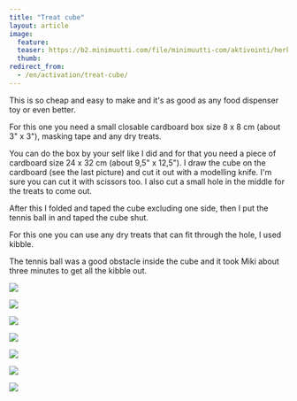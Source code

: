 ```yaml
---
title: "Treat cube"
layout: article
image:
  feature:
  teaser: https://b2.minimuutti.com/file/minimuutti-com/aktivointi/herkkukuutio/DSC37126-245px.jpg
  thumb:
redirect_from:
  - /en/activation/treat-cube/
---
```


This is so cheap and easy to make and it's as good as any food dispenser toy or even better.

For this one you need a small closable cardboard box size 8 x 8 cm (about 3" x 3"), masking tape and any dry treats.

You can do the box by your self like I did and for that you need a piece of cardboard size 24 x 32 cm (about 9,5" x 12,5"). I draw the cube on the cardboard (see the last picture) and cut it out with a modelling knife. I'm sure you can cut it with scissors too. I also cut a small hole in the middle for the treats to come out.

After this I folded and taped the cube excluding one side, then I put the tennis ball in and taped the cube shut.

For this one you can use any dry treats that can fit through the hole, I used kibble.

The tennis ball was a good obstacle inside the cube and it took Miki about three minutes to get all the kibble out.

![](https://b2.minimuutti.com/file/minimuutti-com/aktivointi/herkkukuutio/DSC37048-800px.jpg)

![](https://b2.minimuutti.com/file/minimuutti-com/aktivointi/herkkukuutio/DSC37210-800px.jpg)

![](https://b2.minimuutti.com/file/minimuutti-com/aktivointi/herkkukuutio/DSC37226-800px.jpg)

![](https://b2.minimuutti.com/file/minimuutti-com/aktivointi/herkkukuutio/DSC37208-800px.jpg)

![](https://b2.minimuutti.com/file/minimuutti-com/aktivointi/herkkukuutio/DSC37186-800px.jpg)

![](https://b2.minimuutti.com/file/minimuutti-com/aktivointi/herkkukuutio/DSC37126-800px.jpg)

![](https://b2.minimuutti.com/file/minimuutti-com/aktivointi/herkkukuutio/DSC37040-800px.jpg)
